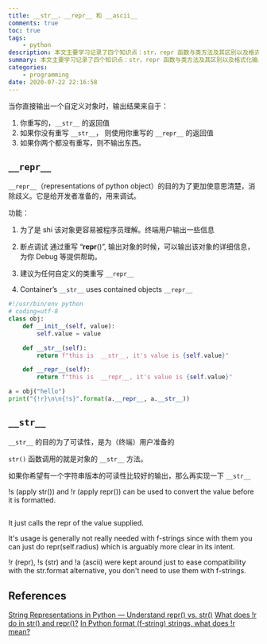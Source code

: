 ```yaml
---
title: __str__、__repr__ 和 __ascii__
comments: true
toc: true
tags:
    - python
description: 本文主要学习记录了四个知识点：str，repr 函数与类方法及其区别以及格式化输出二者的 `!r` 与 `!s`
summary: 本文主要学习记录了四个知识点：str，repr 函数与类方法及其区别以及格式化输出二者的 `!r` 与 `!s`
categories:
    - programming
date: 2020-07-22 22:16:58
---
```


当你直接输出一个自定义对象时，输出结果来自于：

1. 你重写的，`__str__` 的返回值
2. 如果你没有重写 `__str__`， 则使用你重写的 `__repr__` 的返回值
3. 如果你两个都没有重写，则不输出东西。

## `__repr__`

`__repr__`（representations of python object）的目的为了更加使意思清楚，消除歧义。它是给开发者准备的，用来调试。

功能：

1. 为了是 shi 该对象更容易被程序员理解。终端用户输出一些信息
2. 断点调试
   通过重写 “**repr**()”, 输出对象的时候，可以输出该对象的详细信息，为你 Debug 等提供帮助。

3. 建议为任何自定义的类重写 `__repr__`

4. Container’s `__str__` uses contained objects `__repr__`

```python
#!/usr/bin/env python
# coding=utf-8
class obj:
    def __init__(self, value):
        self.value = value

    def __str__(self):
        return f"this is  __str__, it's value is {self.value}"

    def __repr__(self):
        return f"this is  __repr__, it's value is {self.value}"

a = obj("hello")
print("{!r}\n\n{!s}".format(a.__repr__, a.__str__))
```

## `__str__`

`__str__` 的目的为了可读性，是为（终端）用户准备的

`str()` 函数调用的就是对象的 `__str__` 方法。

如果你希望有一个字符串版本的可读性比较好的输出，那么再实现一下 `__str__`

!s (apply str()) and !r (apply repr()) can be used to convert the value before it is formatted.

##

It just calls the repr of the value supplied.

It's usage is generally not really needed with f-strings since with them you can just do repr(self.radius) which is arguably more clear in its intent.

!r (repr), !s (str) and !a (ascii) were kept around just to ease compatibility with the str.format alternative, you don't need to use them with f-strings.

## References

[String Representations in Python — Understand repr() vs. str()](https://medium.com/swlh/string-representations-in-python-understand-repr-vs-str-12f046986eb5)
[What does !r do in str() and repr()?](https://stackoverflow.com/questions/38418070/what-does-r-do-in-str-and-repr)
[In Python format (f-string) strings, what does !r mean?](https://stackoverflow.com/questions/44800801/in-python-format-f-string-strings-what-does-r-mean)
